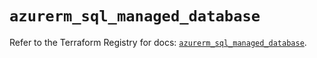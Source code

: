 # `azurerm_sql_managed_database`

Refer to the Terraform Registry for docs: [`azurerm_sql_managed_database`](https://registry.terraform.io/providers/hashicorp/azurerm/3.101.0/docs/resources/sql_managed_database).
